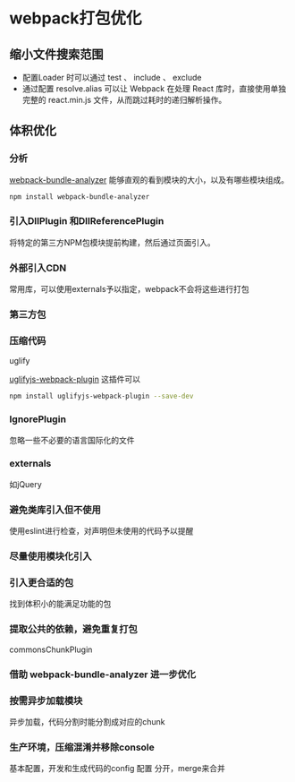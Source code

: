 # webpack打包优化

## 缩小文件搜索范围

* 配置Loader 时可以通过 test 、 include 、 exclude
* 通过配置 resolve.alias 可以让 Webpack 在处理 React 库时，直接使用单独完整的 react.min.js 文件，从而跳过耗时的递归解析操作。

## 体积优化

### 分析

[webpack-bundle-analyzer](https://github.com/webpack-contrib/webpack-bundle-analyzer) 能够直观的看到模块的大小，以及有哪些模块组成。

```Bash
npm install webpack-bundle-analyzer
```

### 引入DllPlugin 和DllReferencePlugin

将特定的第三方NPM包模块提前构建，然后通过页面引入。

### 外部引入CDN

常用库，可以使用externals予以指定，webpack不会将这些进行打包

### 第三方包

### 压缩代码

uglify

[uglifyjs-webpack-plugin](https://github.com/webpack-contrib/uglifyjs-webpack-plugin) 这插件可以

```Bash
npm install uglifyjs-webpack-plugin --save-dev
```

### IgnorePlugin

忽略一些不必要的语言国际化的文件

### externals

如jQuery

### 避免类库引入但不使用

使用eslint进行检查，对声明但未使用的代码予以提醒

### 尽量使用模块化引入

### 引入更合适的包

找到体积小的能满足功能的包

### 提取公共的依赖，避免重复打包

commonsChunkPlugin

### 借助 webpack-bundle-analyzer 进一步优化

### 按需异步加载模块

异步加载，代码分割时能分割成对应的chunk

### 生产环境，压缩混淆并移除console

基本配置，开发和生成代码的config 配置 分开，merge来合并
